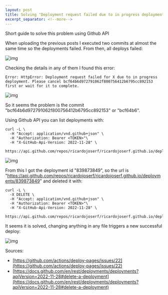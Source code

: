 ```yaml
---
layout: post
title: Solving "Deployment request failed due to in progress deployment."
excerpt_separator: <!--more-->
---
```


Short guide to solve this problem using Github API

<!--more-->


When uploading the previous posts I executed two commits at almost the same time so the deployments failed. From then, all deploys failed:

![img](https://raw.githubusercontent.com/ricardojoserf/ricardojoserf.github.io/master/images/github_fail/0.png)

Checking the details in any of them I found this error:

```
Error: HttpError: Deployment request failed for X due to in progress deployment. Please cancel bcf64b6d972791062f800756412b6795cc892153 first or wait for it to complete.
```

![img](https://raw.githubusercontent.com/ricardojoserf/ricardojoserf.github.io/master/images/github_fail/1.png)

So it seems the problem is the commit "bcf64b6d972791062f800756412b6795cc892153" or "bcf64b6".

Using Github API you can list deployments with:

```
curl -L \
  -H "Accept: application/vnd.github+json" \
  -H "Authorization: Bearer <TOKEN>"\
  -H "X-GitHub-Api-Version: 2022-11-28" \
  https://api.github.com/repos/ricardojoserf/ricardojoserf.github.io/deployments
```

![img](https://raw.githubusercontent.com/ricardojoserf/ricardojoserf.github.io/master/images/github_fail/2.png)

From this I got the deployment id "839873849", so the url is "https://api.github.com/repos/ricardojoserf/ricardojoserf.github.io/deployments/839873849" and deleted it with:

```
curl -L \
  -X DELETE \
  -H "Accept: application/vnd.github+json" \
  -H "Authorization: Bearer <TOKEN>"\
  -H "X-GitHub-Api-Version: 2022-11-28" \
  https://api.github.com/repos/ricardojoserf/ricardojoserf.github.io/deployments/839873849
```

It seems it is solved, changing anything in any file triggers a new successful deploy:

![img](https://raw.githubusercontent.com/ricardojoserf/ricardojoserf.github.io/master/images/github_fail/3.png)

Sources:
- [https://github.com/actions/deploy-pages/issues/22](https://github.com/actions/deploy-pages/issues/22)
- [https://docs.github.com/en/rest/deployments/deployments?apiVersion=2022-11-28#delete-a-deployment](https://docs.github.com/en/rest/deployments/deployments?apiVersion=2022-11-28#delete-a-deployment)

